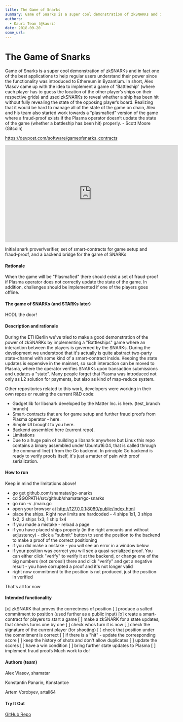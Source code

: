 ```yaml
---
title: The Game of Snarks
summary: Game of Snarks is a super cool demonstration of zkSNARKs and in fact one of the best applications to help regular users understand their power since the functionality was introduced to Ethereum in Byzantium. In short, Alex Vlasov came up with the idea to implement a game of “Battleship” (where each player has to guess the location of the other player’s ships on their respective grids) and used zkSNARKs to reveal whether a ship has been hit without fully revealing the state of the opposing player
authors:
  - Kauri Team (@kauri)
date: 2018-09-20
some_url: 
---
```


# The Game of Snarks


Game of Snarks is a super cool demonstration of zkSNARKs and in fact one of the best applications to help regular users understand their power since the functionality was introduced to Ethereum in Byzantium. In short, Alex Vlasov came up with the idea to implement a game of “Battleship” (where each player has to guess the location of the other player’s ships on their respective grids) and used zkSNARKs to reveal whether a ship has been hit without fully revealing the state of the opposing player’s board. Realizing that it would be hard to manage all of the state of the game on chain, Alex and his team also started work towards a “plasmafied” version of the game where a fraud-proof exists if the Plasma operator doesn’t update the state of the game (whether a battleship has been hit) properly. - Scott Moore (Gitcoin)

https://devpost.com/software/gameofsnarks_contracts

<div align="center"><iframe width="560" height="315" src="https://www.youtube.com/embed/undefined" frameborder="0" allow="encrypted-media" allowfullscreen></iframe></div>

Initial snark prover/verifier, set of smart-contracts for game setup and fraud-proof, and a backend bridge for the game of SNARKs

#### Rationale
When the game will be "Plasmafied" there should exist a set of fraud-proof if Plasma operator does not correctly update the state of the game. In addition, challenges should be implemented if one of the players goes offline.

#### The game of SNARKs (and STARKs later)
HODL the door!

#### Description and rationale
During the ETHBerlin we've tried to make a good demonstration of the power of zkSNARKs by implementing a "Battleships" game where an interaction between the players is governed by the SNARKs. During the development we understood that it's actually is quite abstract two-party state-channel with some kind of a smart-contract inside. Keeping the state updates is expensive in the mainnet, so such interaction can be moved to Plasma, where the operator verifies SNARKs upon transaction submissions and updates a "state". Many people forget that Plasma was introduced not only as L2 solution for payments, but also as kind of map-reduce system.

Other repositories related to this work, developers were working in their own repos or reusing the current R&D code:

- Gadget lib for libsnark developed by the Matter Inc. is here. (test_branch branch)
- Smart-contracts that are for game setup and further fraud proofs from Plasma operator - here.
- Simple UI brought to you here.
- Backend assembled here (current repo).
- Limitations
- Due to a huge pain of building a libsnark anywhere but Linux this repo contains a binary assembled under Ubuntu16.04, that is called through the command line(!) from the Go backend. In principle Go backend is ready to verify proofs itself, it's just a matter of pain with proof serialization.

#### How to run
Keep in mind the limitations above!

- go get github.com/shamatar/go-snarks
- cd $GOPATH/src/github/shamatar/go-snarks
- go run -v ./main.go
- open your browser at http://127.0.0.1:8080/public/index.html
- place the ships. Right now limits are hardcoded - 4 ships 1x1, 3 ships 1x2, 2 ships 1x3, 1 ship 1x4
- if you made a mistake - reload a page
- if you have placed ships properly (in the right amounts and without adjustency) - click a "submit" button to send the position to the backend to make a proof of the correct positioning
- if you did make a mistake - you will see an error in a window below
- if your position was correct you will see a quasi-serialized proof. You can either click "verify" to verify it at the backend, or change one of the big numbers (not zeroes!) there and click "verify" and get a negative result - you have corrupted a proof and it's not longer valid
- right now commitment to the position is not produced, just the position in verified

That's all for now

#### Intended functionality
[x] zkSNARK that proves the correctness of position
[ ] produce a salted commitment to position (used further as a public input)
[x] create a smart-contract for players to start a game
[ ] make a zkSNARK for a state updates, that checks turns one by one
[ ] check whos turn it is now
[ ] check the signature of the current player (for shooting)
[ ] check that position under the commitment is correct
[ ] if there is a "hit" - update the corresponding score
[ ] keep the history of shots and don't allow duplicates
[ ] update the scores
[ ] have a win condition
[ ] bring further state updates to Plasma
[ ] implement fraud proofs
Much work to do!

#### Authors (team)
Alex Vlasov, shamatar

Konstantin Panarin, Konstantce

Artem Vorobyev, artall64

#### Try It Out
[GitHub Repo](https://github.com/shamatar/go-snarks)